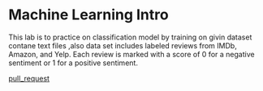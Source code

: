 # Machine Learning Intro

This lab is to practice on classification model by training on givin dataset contane text files ,also data set includes labeled reviews from IMDb, Amazon, and Yelp. Each review is marked with a score of 0 for a negative sentiment or 1 for a positive sentiment.

[pull_request]()